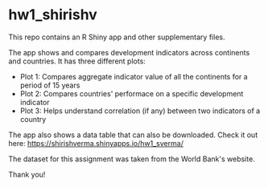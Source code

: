 # hw1_shirishv
This repo contains an R Shiny app and other supplementary files.

The app shows and compares development indicators across continents and countries.
It has three different plots:

- Plot 1: Compares aggregate indicator value of all the continents for a period of 15 years
- Plot 2: Compares countries' performace on a specific development indicator
- Plot 3: Helps understand correlation (if any) between two indicators of a country

The app also shows a data table that can also be downloaded.
Check it out here: https://shirishverma.shinyapps.io/hw1_sverma/

The dataset for this assignment was taken from the World Bank's website.

Thank you!
